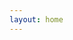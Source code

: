 ```yaml
---
layout: home
---
```


<script setup>
import Showcases from './Showcases.vue'
</script>

<Showcases />

